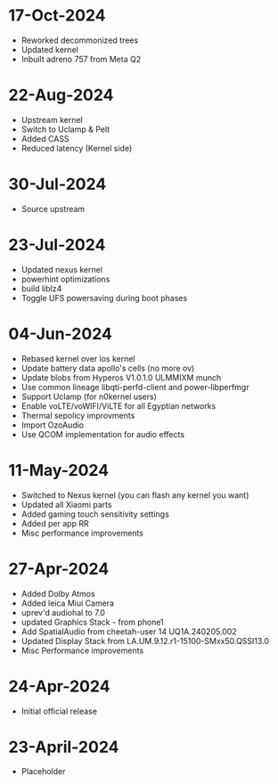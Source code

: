 # 17-Oct-2024
- Reworked decommonized trees
- Updated kernel 
- Inbuilt adreno 757 from Meta Q2

# 22-Aug-2024
- Upstream kernel
- Switch to Uclamp & Pelt
- Added CASS
- Reduced latency (Kernel side)

# 30-Jul-2024
- Source upstream

# 23-Jul-2024
- Updated nexus kernel
- powerhint optimizations 
- build liblz4
- Toggle UFS powersaving during boot phases

# 04-Jun-2024
- Rebased kernel over los kernel
- Update battery data apollo's cells (no more ov)
- Update blobs from Hyperos V1.0.1.0 ULMMIXM munch 
- Use common lineage libqti-perfd-client and power-libperfmgr
- Support Uclamp (for n0kernel users)
- Enable voLTE/voWIFI/ViLTE for all Egyptian networks
- Thermal sepolicy improvments
- Import OzoAudio
- Use QCOM implementation for audio effects

# 11-May-2024
- Switched to Nexus kernel (you can flash any kernel you want)
- Updated all Xiaomi parts
- Added gaming touch sensitivity settings 
- Added per app RR
- Misc performance improvements

# 27-Apr-2024
- Added Dolby Atmos
- Added leica Miui Camera
- uprev'd audiohal to 7.0
- updated Graphics Stack - from phone1
- Add SpatialAudio from cheetah-user 14 UQ1A.240205.002
- Updated Display Stack from LA.UM.9.12.r1-15100-SMxx50.QSSI13.0
- Misc Performance improvements

# 24-Apr-2024
- Initial official release

# 23-April-2024
* Placeholder
